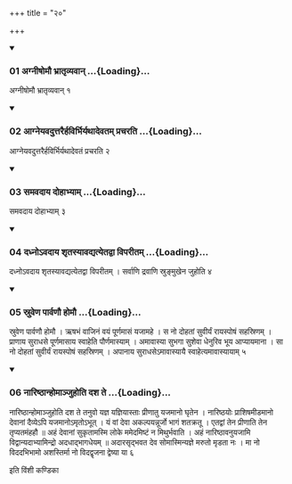 +++
title = "२०"

+++

<div class="js_include" includetitle="true" newlevelforh1="3" unfilled="" url="/vedAH_yajuH/taittirIyam/sUtram/ApastambaH/shrautam/vishvAsa-prastutiH/02/20/01_agnIShomau_bhrAtRvyavAn.md">
<details open><summary><h3>01 अग्नीषोमौ भ्रातृव्यवान् ...{Loading}...</h3></summary>

अग्नीषोमौ भ्रातृव्यवान् १
</details>
</div>


<div class="js_include" includetitle="true" newlevelforh1="3" unfilled="" url="/vedAH_yajuH/taittirIyam/sUtram/ApastambaH/shrautam/vishvAsa-prastutiH/02/20/02_AgneyavaduttarairhavirbhiryathAdevatam_pracharati.md">
<details open><summary><h3>02 आग्नेयवदुत्तरैर्हविर्भिर्यथादेवतम् प्रचरति ...{Loading}...</h3></summary>

आग्नेयवदुत्तरैर्हविर्भिर्यथादेवतं प्रचरति २
</details>
</div>


<div class="js_include" includetitle="true" newlevelforh1="3" unfilled="" url="/vedAH_yajuH/taittirIyam/sUtram/ApastambaH/shrautam/vishvAsa-prastutiH/02/20/03_samavadAya_dohAbhyAm.md">
<details open><summary><h3>03 समवदाय दोहाभ्याम् ...{Loading}...</h3></summary>

समवदाय दोहाभ्याम् ३
</details>
</div>


<div class="js_include" includetitle="true" newlevelforh1="3" unfilled="" url="/vedAH_yajuH/taittirIyam/sUtram/ApastambaH/shrautam/vishvAsa-prastutiH/02/20/04_dadhno-vadAya_shRtasyAvadyatyetadvA_viparItam.md">
<details open><summary><h3>04 दध्नोऽवदाय शृतस्यावद्यत्येतद्वा विपरीतम् ...{Loading}...</h3></summary>

दध्नोऽवदाय शृतस्यावद्यत्येतद्वा विपरीतम् । सर्वाणि द्रवाणि स्रुङ्मुखेन जुहोति ४
</details>
</div>


<div class="js_include" includetitle="true" newlevelforh1="3" unfilled="" url="/vedAH_yajuH/taittirIyam/sUtram/ApastambaH/shrautam/vishvAsa-prastutiH/02/20/05_sruveNa_pArvaNau_homau.md">
<details open><summary><h3>05 स्रुवेण पार्वणौ होमौ ...{Loading}...</h3></summary>

स्रुवेण पार्वणौ होमौ । ऋषभं वाजिनं वयं पूर्णमासं यजामहे । स नो दोहतां सुवीर्यं रायस्पोषं सहस्रिणम् । प्राणाय सुराधसे पूर्णमासाय स्वाहेति पौर्णमास्याम् । अमावास्या सुभगा सुशेवा धेनुरिव भूय आप्यायमाना । सा नो दोहतां सुवीर्यं रायस्पोषं सहस्रिणम् । अपानाय सुराधसेऽमावास्यायै स्वाहेत्यमावास्यायाम् ५
</details>
</div>


<div class="js_include" includetitle="true" newlevelforh1="3" unfilled="" url="/vedAH_yajuH/taittirIyam/sUtram/ApastambaH/shrautam/vishvAsa-prastutiH/02/20/06_nAriShThAnhomAnjuhoti_dasha_te.md">
<details open><summary><h3>06 नारिष्ठान्होमाञ्जुहोति दश ते ...{Loading}...</h3></summary>

नारिष्ठान्होमाञ्जुहोति दश ते तनुवो यज्ञ यज्ञियास्ताः प्रीणातु यजमानो घृतेन । नारिष्ठयोः प्राशिषमीडमानो देवानां दैव्येऽपि यजमानोऽमृतोऽभूत् । यं वां देवा अकल्पयन्नूर्जो भागं शतक्रतू । एतद्वां तेन प्रीणाति तेन तृप्यतमंहहौ ॥ अहं देवानां सुकृतामस्मि लोके ममेदमिष्टं न मिथुर्भवाति । अहं नारिष्ठावनुयजामि विद्वान्यदाभ्यामिन्द्रो अदधाद्भागधेयम् ॥ अदारसृद्भवत देव सोमास्मिन्यज्ञे मरुतो मृडता नः । मा नो विददभिभामो अशस्तिर्मा नो विदद्वृजना द्वेष्या या ६
</details>
</div>



  
इति विंशी कण्डिका 

